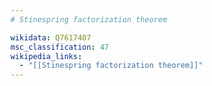 ```yaml
---
# Stinespring factorization theorem

wikidata: Q7617407
msc_classification: 47
wikipedia_links:
  - "[[Stinespring factorization theorem]]"
---
```

